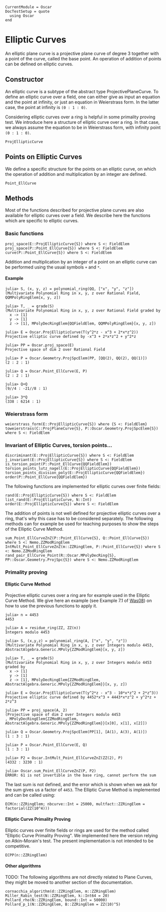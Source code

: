 ```@meta
CurrentModule = Oscar
DocTestSetup = quote
  using Oscar
end
```

# Elliptic Curves

An elliptic plane curve is a projective plane curve of degree 3 together with a point of the curve, called the base point. An operation of addition of points can be defined on elliptic curves.

## Constructor

An elliptic curve is a subtype of the abstract type ProjectivePlaneCurve. To define an elliptic curve over a field, one can either give as input an equation and the point at infinity, or just an equation in Weierstrass form. In the latter case, the point at infinity is ``(0 : 1 : 0)``.

Considering elliptic curves over a ring is helpful in some primality proving test. We introduce here a structure of elliptic curve over a ring. In that case, we always assume the equation to be in Weierstrass form, with infinity point ``(0 : 1 : 0)``.

```@docs
ProjEllipticCurve
```

## Points on Elliptic Curves

We define a specific structure for the points on an elliptic curve, on which the operation of addition and multiplication by an integer are defined.

```@docs
Point_EllCurve
```

## Methods

Most of the functions described for projective plane curves are also available for elliptic curves over a field. We describe here the functions which are specific to elliptic curves.

### Basic functions

```@docs
proj_space(E::ProjEllipticCurve{S}) where S <: FieldElem
proj_space(P::Point_EllCurve{S}) where S <: FieldElem
curve(P::Point_EllCurve{S}) where S <: FieldElem
```

Addition and multiplication by an integer of a point on an elliptic curve can be performed using the usual symbols `+` and `*`.

#### Example

```jldoctest
julia> S, (x, y, z) = polynomial_ring(QQ, ["x", "y", "z"])
(Multivariate Polynomial Ring in x, y, z over Rational Field, QQMPolyRingElem[x, y, z])

julia> T, _ = grade(S)
(Multivariate Polynomial Ring in x, y, z over Rational Field graded by
  x -> [1]
  y -> [1]
  z -> [1], MPolyDecRingElem{QQFieldElem, QQMPolyRingElem}[x, y, z])

julia> E = Oscar.ProjEllipticCurve(T(y^2*z - x^3 + 2*x*z^2))
Projective elliptic curve defined by -x^3 + 2*x*z^2 + y^2*z

julia> PP = Oscar.proj_space(E)
Projective space of dim 2 over Rational Field

julia> P = Oscar.Geometry.ProjSpcElem(PP, [QQ(2), QQ(2), QQ(1)])
(2 : 2 : 1)

julia> Q = Oscar.Point_EllCurve(E, P)
(2 : 2 : 1)

julia> Q+Q
(9//4 : -21//8 : 1)

julia> 3*Q
(338 : 6214 : 1)

```

### Weierstrass form

```@docs
weierstrass_form(E::ProjEllipticCurve{S}) where {S <: FieldElem}
toweierstrass(C::ProjPlaneCurve{S}, P::Oscar.Geometry.ProjSpcElem{S}) where S <: FieldElem
```

### Invariant of Elliptic Curves, torsion points...

```@docs
discriminant(E::ProjEllipticCurve{S}) where S <: FieldElem
j_invariant(E::ProjEllipticCurve{S}) where S <: FieldElem
is_torsion_point(P::Point_EllCurve{QQFieldElem})
torsion_points_lutz_nagell(E::ProjEllipticCurve{QQFieldElem})
torsion_points_division_poly(E::ProjEllipticCurve{QQFieldElem})
order(P::Point_EllCurve{QQFieldElem})
```

The following functions are implemented for elliptic curves over finite fields:

```@docs
rand(E::ProjEllipticCurve{S}) where S <: FieldElem
list_rand(E::ProjEllipticCurve, N::Int)
order(E::ProjEllipticCurve{S}) where S <: FieldElem
```

The addition of points is not well defined for projective elliptic curves over a ring, that's why this case has to be considered separately. The following methods can for example be used for teaching purposes to show the steps of the Elliptic Curve Method.

```@docs
sum_Point_EllCurveZnZ(P::Point_EllCurve{S}, Q::Point_EllCurve{S}) where S <: Nemo.ZZModRingElem
IntMult_Point_EllCurveZnZ(m::ZZRingElem, P::Point_EllCurve{S}) where S <: Nemo.ZZModRingElem
rand_pair_EllCurve_Point(R::Oscar.MPolyDecRing{S}, PP::Oscar.Geometry.ProjSpc{S}) where S <: Nemo.ZZModRingElem
```

### Primality proving

#### Elliptic Curve Method

Projective elliptic curves over a ring are for example used in the Elliptic Curve Method. We give here an example (see Example 7.1 of [Was08](@cite)) on how to use the previous functions to apply it. 

```jldoctest
julia> n = 4453
4453

julia> A = residue_ring(ZZ, ZZ(n))
Integers modulo 4453

julia> S, (x,y,z) = polynomial_ring(A, ["x", "y", "z"])
(Multivariate Polynomial Ring in x, y, z over Integers modulo 4453, AbstractAlgebra.Generic.MPoly{ZZModRingElem}[x, y, z])

julia> T, _ = grade(S)
(Multivariate Polynomial Ring in x, y, z over Integers modulo 4453 graded by
  x -> [1]
  y -> [1]
  z -> [1], MPolyDecRingElem{ZZModRingElem, AbstractAlgebra.Generic.MPoly{ZZModRingElem}}[x, y, z])

julia> E = Oscar.ProjEllipticCurve(T(y^2*z - x^3 - 10*x*z^2 + 2*z^3))
Projective elliptic curve defined by 4452*x^3 + 4443*x*z^2 + y^2*z + 2*z^3

julia> PP = proj_space(A, 2)
(Projective space of dim 2 over Integers modulo 4453
, MPolyDecRingElem{ZZModRingElem, AbstractAlgebra.Generic.MPoly{ZZModRingElem}}[x[0], x[1], x[2]])

julia> Q = Oscar.Geometry.ProjSpcElem(PP[1], [A(1), A(3), A(1)])
(1 : 3 : 1)

julia> P = Oscar.Point_EllCurve(E, Q)
(1 : 3 : 1)

julia> P2 = Oscar.IntMult_Point_EllCurveZnZ(ZZ(2), P)
(4332 : 3230 : 1)

julia> Oscar.sum_Point_EllCurveZnZ(P, P2)
ERROR: 61 is not invertible in the base ring, cannot perform the sum

```

The last sum is not defined, and the error which is shown when we ask for the sum gives us a factor of `4453`. The Elliptic Curve Method is implemented and can be called using:

```@docs
ECM(n::ZZRingElem; nbcurve::Int = 25000, multfact::ZZRingElem = factorial(ZZ(10^4)))
```

#### Elliptic Curve Primality Proving

Elliptic curves over finite fields or rings are used for the method called "Elliptic Curve Primality Proving". We implemented here the version relying on Atkin-Morain's test. The present implementation is not intended to be competitive.

```@docs
ECPP(n::ZZRingElem)
```

#### Other algorithms

TODO: The following algorithms are not directly related to Plane Curves, they might be moved to another section of the documentation.

```@docs
cornacchia_algorithm(d::ZZRingElem, m::ZZRingElem)
Miller_Rabin_test(N::ZZRingElem, k::Int64 = 20)
Pollard_rho(N::ZZRingElem, bound::Int = 50000)
Pollard_p_1(N::ZZRingElem, B::ZZRingElem = ZZ(10)^5)
```



